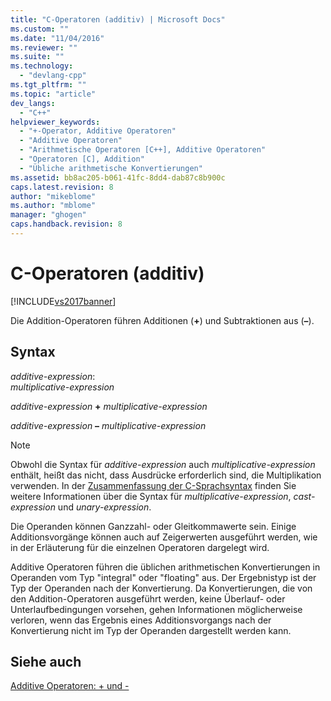 ```yaml
---
title: "C-Operatoren (additiv) | Microsoft Docs"
ms.custom: ""
ms.date: "11/04/2016"
ms.reviewer: ""
ms.suite: ""
ms.technology: 
  - "devlang-cpp"
ms.tgt_pltfrm: ""
ms.topic: "article"
dev_langs: 
  - "C++"
helpviewer_keywords: 
  - "+-Operator, Additive Operatoren"
  - "Additive Operatoren"
  - "Arithmetische Operatoren [C++], Additive Operatoren"
  - "Operatoren [C], Addition"
  - "Übliche arithmetische Konvertierungen"
ms.assetid: bb8ac205-b061-41fc-8dd4-dab87c8b900c
caps.latest.revision: 8
author: "mikeblome"
ms.author: "mblome"
manager: "ghogen"
caps.handback.revision: 8
---
```

# C-Operatoren (additiv)
[!INCLUDE[vs2017banner](../assembler/inline/includes/vs2017banner.md)]

Die Addition\-Operatoren führen Additionen \(**\+**\) und Subtraktionen aus \(**–**\).  
  
## Syntax  
 *additive\-expression*:  
 *multiplicative\-expression*  
  
 *additive\-expression*  **\+**  *multiplicative\-expression*  
  
 *additive\-expression*  **–**  *multiplicative\-expression*  
  
> [!NOTE]
>  Obwohl die Syntax für *additive\-expression* auch *multiplicative\-expression* enthält, heißt das nicht, dass Ausdrücke erforderlich sind, die Multiplikation verwenden.  In der [Zusammenfassung der C\-Sprachsyntax](../c-language/c-language-syntax-summary.md) finden Sie weitere Informationen über die Syntax für *multiplicative\-expression*, *cast\-expression* und *unary\-expression*.  
  
 Die Operanden können Ganzzahl\- oder Gleitkommawerte sein.  Einige Additionsvorgänge können auch auf Zeigerwerten ausgeführt werden, wie in der Erläuterung für die einzelnen Operatoren dargelegt wird.  
  
 Additive Operatoren führen die üblichen arithmetischen Konvertierungen in Operanden vom Typ "integral" oder "floating" aus.  Der Ergebnistyp ist der Typ der Operanden nach der Konvertierung.  Da Konvertierungen, die von den Addition\-Operatoren ausgeführt werden, keine Überlauf\- oder Unterlaufbedingungen vorsehen, gehen Informationen möglicherweise verloren, wenn das Ergebnis eines Additionsvorgangs nach der Konvertierung nicht im Typ der Operanden dargestellt werden kann.  
  
## Siehe auch  
 [Additive Operatoren: \+ und \-](../cpp/additive-operators-plus-and.md)